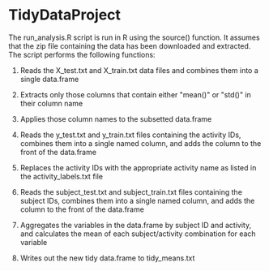 TidyDataProject
===============

The run_analysis.R script is run in R using the source() function. It assumes that the zip file containing the data has been downloaded and extracted. The script performs the following functions:

1. Reads the X_test.txt and X_train.txt data files and combines them into a single data.frame

2. Extracts only those columns that contain either "mean()" or "std()" in their column name

3. Applies those column names to the subsetted data.frame

4. Reads the y_test.txt and y_train.txt files containing the activity IDs, combines them into a single named column, and adds the column to the front of the data.frame

5. Replaces the activity IDs with the appropriate activity name as listed in the activity_labels.txt file

6. Reads the subject_test.txt and subject_train.txt files containing the subject IDs, combines them into a single named column, and adds the column to the front of the data.frame

7. Aggregates the variables in the data.frame by subject ID and activity, and calculates the mean of each subject/activity combination for each variable

8. Writes out the new tidy data.frame to tidy_means.txt

